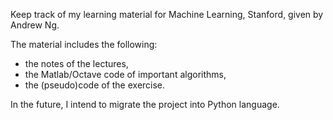 Keep track of my learning material for Machine Learning, Stanford, given by Andrew Ng.

The material includes the following:

- the notes of the lectures,
- the Matlab/Octave code of important algorithms,
- the (pseudo)code of the exercise.

In the future, I intend to migrate the project into Python language.
